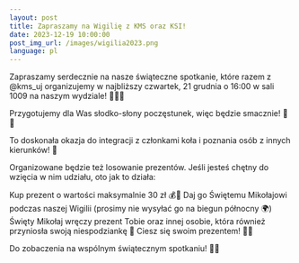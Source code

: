 ```yaml
---
layout:	post
title: Zapraszamy na Wigilię z KMS oraz KSI!
date: 2023-12-19 10:00:00
post_img_url: /images/wigilia2023.png
language: pl
---
```

Zapraszamy serdecznie na nasze świąteczne spotkanie, które razem z @kms_uj  organizujemy w najbliższy czwartek, 21 grudnia o 16:00 w sali 1009 na naszym wydziale! 🎅🏻🎉

Przygotujemy dla Was słodko-słony poczęstunek, więc będzie smacznie! 🍬🍰

To doskonała okazja do integracji z członkami koła i poznania osób z innych kierunków! 🤝

Organizowane będzie też losowanie prezentów. Jeśli jesteś chętny do wzięcia w nim udziału,  oto jak to działa:

Kup prezent o wartości maksymalnie 30 zł 💰🎁
Daj go Świętemu Mikołajowi podczas naszej Wigilii (prosimy nie wysyłać go na biegun północny 🌍)
Święty Mikołaj wręczy prezent Tobie oraz innej osobie, która również przyniosła swoją niespodziankę 🎁
Ciesz się swoim prezentem! 🎁🎊

Do zobaczenia na wspólnym świątecznym spotkaniu! 🤗🌟
